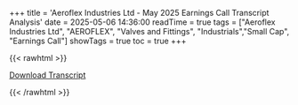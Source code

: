 +++
title = 'Aeroflex Industries Ltd - May 2025 Earnings Call Transcript Analysis'
date = 2025-05-06 14:36:00
readTime = true
tags = ["Aeroflex Industries Ltd", "AEROFLEX", "Valves and Fittings", "Industrials","Small Cap", "Earnings Call"]
showTags = true
toc = true
+++



{{< rawhtml >}}

<div class="button-container">    
    <a href="https://www.bseindia.com/stockinfo/AnnPdfOpen.aspx?Pname=723bb79e-7006-4540-9a8d-9c7c349cfe50.pdf" target="_blank" class="report-button">
      <i class="fas fa-file-pdf"></i> Download Transcript
    </a>
</div>
    
{{< /rawhtml >}}
